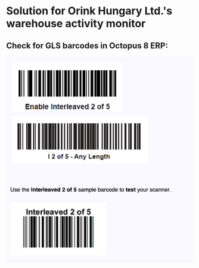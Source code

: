 # Solution for Orink Hungary Ltd.'s warehouse activity monitor

## Check for GLS barcodes in Octopus 8 ERP:
![2of5](src/2of5.png)